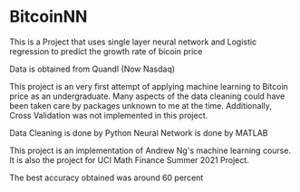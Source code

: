 # BitcoinNN

This is a Project that uses single layer neural network and Logistic regression to predict the growth rate of bicoin price

Data is obtained from Quandl (Now Nasdaq)

This project is an very first attempt of applying machine learning to Bitcoin price as an undergraduate. Many aspects of the data cleaning could have been taken care by packages unknown to me at the time. Additionally, Cross Validation was not implemented in this project.

Data Cleaning is done by Python
Neural Network is done by MATLAB 

This project is an implementation  of Andrew Ng's machine learning course. It is also the project for UCI Math Finance Summer 2021 Project. 

The best accuracy obtained was around 60 percent

